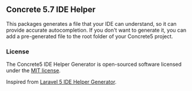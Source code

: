 ## Concrete 5.7 IDE Helper

This packages generates a file that your IDE can understand, so it can provide accurate autocompletion. 
If you don't want to generate it, you can add a pre-generated file to the root folder of your Concrete5 project.

### License

The Concrete5 IDE Helper Generator is open-sourced software licensed under the [MIT license](http://opensource.org/licenses/MIT).

Inspired from [Laravel 5 IDE Helper Generator](https://github.com/barryvdh/laravel-ide-helper).